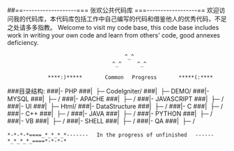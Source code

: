 ##==-------------------=== 张欢公共代码库  ===------------------==
欢迎访问我的代码库，本代码库包括工作中自己编写的代码和借鉴他人的优秀代码，不足之处请多多指教。
Welcome to visit my code base, 
this code base includes work in writing your own code and learn from others' code, good annexes deficiency.



``` 
                                    　^_^
                                　^_^     ^_^
                                
             ****:)*****    　　Common 　Progress       *****(:****
```
###目录结构:
###|- PHP
###|&nbsp;&nbsp;├─ CodeIgniter/
###|&nbsp;&nbsp;├─ DEMO/
###|- MYSQL
###|&nbsp;&nbsp;├─ /
###|- APACHE
###|&nbsp;&nbsp;├─ /
###|- JAVASCRIPT
###|&nbsp;&nbsp;├─ /
###|- UI
###|&nbsp;&nbsp;├─ Html/
###|- DataStructure
###|&nbsp;&nbsp;├─ /
###|- C
###|&nbsp;&nbsp;├─ /
###|- C++
###|&nbsp;&nbsp;├─ /
###|- JAVA
###|&nbsp;&nbsp;├─ /
###|- PYTHON
###|&nbsp;&nbsp;├─ /
###|- VB
###|&nbsp;&nbsp;├─ /
###|- SHELL
###|&nbsp;&nbsp;├─ /
###|- QA
###|&nbsp;&nbsp;├─ /

```
*-*-*-*====_*_*_*_*------- 　In the progress of unfinished　 ------*_*_*_*_====*-*-*-*
```
